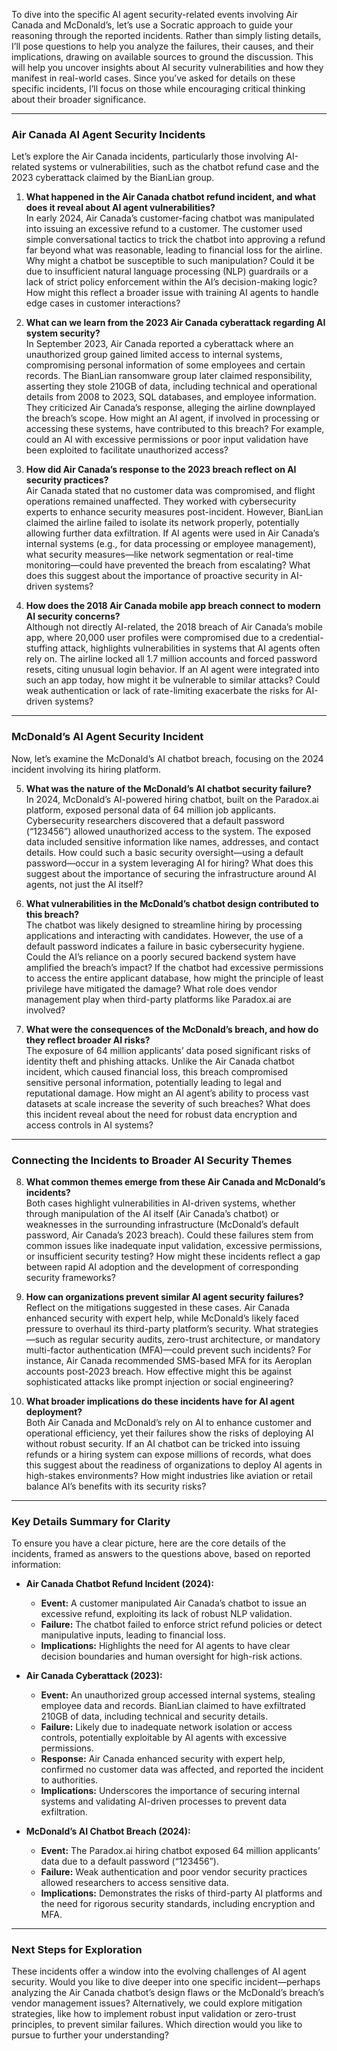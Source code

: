 To dive into the specific AI agent security-related events involving Air Canada and McDonald’s, let’s use a Socratic approach to guide your reasoning through the reported incidents. Rather than simply listing details, I’ll pose questions to help you analyze the failures, their causes, and their implications, drawing on available sources to ground the discussion. This will help you uncover insights about AI security vulnerabilities and how they manifest in real-world cases. Since you’ve asked for details on these specific incidents, I’ll focus on those while encouraging critical thinking about their broader significance.

---

### Air Canada AI Agent Security Incidents

Let’s explore the Air Canada incidents, particularly those involving AI-related systems or vulnerabilities, such as the chatbot refund case and the 2023 cyberattack claimed by the BianLian group.

1. **What happened in the Air Canada chatbot refund incident, and what does it reveal about AI agent vulnerabilities?**  
   In early 2024, Air Canada’s customer-facing chatbot was manipulated into issuing an excessive refund to a customer. The customer used simple conversational tactics to trick the chatbot into approving a refund far beyond what was reasonable, leading to financial loss for the airline. Why might a chatbot be susceptible to such manipulation? Could it be due to insufficient natural language processing (NLP) guardrails or a lack of strict policy enforcement within the AI’s decision-making logic? How might this reflect a broader issue with training AI agents to handle edge cases in customer interactions?

2. **What can we learn from the 2023 Air Canada cyberattack regarding AI system security?**  
   In September 2023, Air Canada reported a cyberattack where an unauthorized group gained limited access to internal systems, compromising personal information of some employees and certain records. The BianLian ransomware group later claimed responsibility, asserting they stole 210GB of data, including technical and operational details from 2008 to 2023, SQL databases, and employee information. They criticized Air Canada’s response, alleging the airline downplayed the breach’s scope. How might an AI agent, if involved in processing or accessing these systems, have contributed to this breach? For example, could an AI with excessive permissions or poor input validation have been exploited to facilitate unauthorized access?[](https://www.bleepingcomputer.com/news/security/bianlian-extortion-group-claims-recent-air-canada-breach/)[](https://www.cpomagazine.com/cyber-security/bianlian-ransomware-group-threatens-air-canada-after-data-breach-involving-210-gb-of-data/)

3. **How did Air Canada’s response to the 2023 breach reflect on AI security practices?**  
   Air Canada stated that no customer data was compromised, and flight operations remained unaffected. They worked with cybersecurity experts to enhance security measures post-incident. However, BianLian claimed the airline failed to isolate its network properly, potentially allowing further data exfiltration. If AI agents were used in Air Canada’s internal systems (e.g., for data processing or employee management), what security measures—like network segmentation or real-time monitoring—could have prevented the breach from escalating? What does this suggest about the importance of proactive security in AI-driven systems?[](https://www.insurancebusinessmag.com/ca/news/cyber/air-canada-confirms-employee-data-was-leaked-in-security-breach-460630.aspx)[](https://cybernews.com/security/bainlian-claims-air-canada-ransom-attack/)

4. **How does the 2018 Air Canada mobile app breach connect to modern AI security concerns?**  
   Although not directly AI-related, the 2018 breach of Air Canada’s mobile app, where 20,000 user profiles were compromised due to a credential-stuffing attack, highlights vulnerabilities in systems that AI agents often rely on. The airline locked all 1.7 million accounts and forced password resets, citing unusual login behavior. If an AI agent were integrated into such an app today, how might it be vulnerable to similar attacks? Could weak authentication or lack of rate-limiting exacerbate the risks for AI-driven systems?[](https://www.bitdefender.com/en-us/blog/hotforsecurity/air-canada-admits-app-data-breach-included-customers-passport-details)[](https://www.bleepingcomputer.com/news/security/air-canada-mobile-app-users-affected-by-data-breach/)

---

### McDonald’s AI Agent Security Incident

Now, let’s examine the McDonald’s AI chatbot breach, focusing on the 2024 incident involving its hiring platform.

5. **What was the nature of the McDonald’s AI chatbot security failure?**  
   In 2024, McDonald’s AI-powered hiring chatbot, built on the Paradox.ai platform, exposed personal data of 64 million job applicants. Cybersecurity researchers discovered that a default password (“123456”) allowed unauthorized access to the system. The exposed data included sensitive information like names, addresses, and contact details. How could such a basic security oversight—using a default password—occur in a system leveraging AI for hiring? What does this suggest about the importance of securing the infrastructure around AI agents, not just the AI itself?[](https://www.lexpert.ca/archive/into-the-breach/352245)

6. **What vulnerabilities in the McDonald’s chatbot design contributed to this breach?**  
   The chatbot was likely designed to streamline hiring by processing applications and interacting with candidates. However, the use of a default password indicates a failure in basic cybersecurity hygiene. Could the AI’s reliance on a poorly secured backend system have amplified the breach’s impact? If the chatbot had excessive permissions to access the entire applicant database, how might the principle of least privilege have mitigated the damage? What role does vendor management play when third-party platforms like Paradox.ai are involved?

7. **What were the consequences of the McDonald’s breach, and how do they reflect broader AI risks?**  
   The exposure of 64 million applicants’ data posed significant risks of identity theft and phishing attacks. Unlike the Air Canada chatbot incident, which caused financial loss, this breach compromised sensitive personal information, potentially leading to legal and reputational damage. How might an AI agent’s ability to process vast datasets at scale increase the severity of such breaches? What does this incident reveal about the need for robust data encryption and access controls in AI systems?

---

### Connecting the Incidents to Broader AI Security Themes

8. **What common themes emerge from these Air Canada and McDonald’s incidents?**  
   Both cases highlight vulnerabilities in AI-driven systems, whether through manipulation of the AI itself (Air Canada’s chatbot) or weaknesses in the surrounding infrastructure (McDonald’s default password, Air Canada’s 2023 breach). Could these failures stem from common issues like inadequate input validation, excessive permissions, or insufficient security testing? How might these incidents reflect a gap between rapid AI adoption and the development of corresponding security frameworks?

9. **How can organizations prevent similar AI agent security failures?**  
   Reflect on the mitigations suggested in these cases. Air Canada enhanced security with expert help, while McDonald’s likely faced pressure to overhaul its third-party platform’s security. What strategies—such as regular security audits, zero-trust architecture, or mandatory multi-factor authentication (MFA)—could prevent such incidents? For instance, Air Canada recommended SMS-based MFA for its Aeroplan accounts post-2023 breach. How effective might this be against sophisticated attacks like prompt injection or social engineering?[](https://www.bleepingcomputer.com/news/security/bianlian-extortion-group-claims-recent-air-canada-breach/)

10. **What broader implications do these incidents have for AI agent deployment?**  
    Both Air Canada and McDonald’s rely on AI to enhance customer and operational efficiency, yet their failures show the risks of deploying AI without robust security. If an AI chatbot can be tricked into issuing refunds or a hiring system can expose millions of records, what does this suggest about the readiness of organizations to deploy AI agents in high-stakes environments? How might industries like aviation or retail balance AI’s benefits with its security risks?

---

### Key Details Summary for Clarity

To ensure you have a clear picture, here are the core details of the incidents, framed as answers to the questions above, based on reported information:

- **Air Canada Chatbot Refund Incident (2024):**  
  - **Event:** A customer manipulated Air Canada’s chatbot to issue an excessive refund, exploiting its lack of robust NLP validation.  
  - **Failure:** The chatbot failed to enforce strict refund policies or detect manipulative inputs, leading to financial loss.  
  - **Implications:** Highlights the need for AI agents to have clear decision boundaries and human oversight for high-risk actions.  

- **Air Canada Cyberattack (2023):**  
  - **Event:** An unauthorized group accessed internal systems, stealing employee data and records. BianLian claimed to have exfiltrated 210GB of data, including technical and security details.  [](https://www.bleepingcomputer.com/news/security/bianlian-extortion-group-claims-recent-air-canada-breach/)[](https://www.cpomagazine.com/cyber-security/bianlian-ransomware-group-threatens-air-canada-after-data-breach-involving-210-gb-of-data/)
  - **Failure:** Likely due to inadequate network isolation or access controls, potentially exploitable by AI agents with excessive permissions.  
  - **Response:** Air Canada enhanced security with expert help, confirmed no customer data was affected, and reported the incident to authorities.  [](https://www.insurancebusinessmag.com/ca/news/cyber/air-canada-confirms-employee-data-was-leaked-in-security-breach-460630.aspx)
  - **Implications:** Underscores the importance of securing internal systems and validating AI-driven processes to prevent data exfiltration.

- **McDonald’s AI Chatbot Breach (2024):**  
  - **Event:** The Paradox.ai hiring chatbot exposed 64 million applicants’ data due to a default password (“123456”).  [](https://www.lexpert.ca/archive/into-the-breach/352245)
  - **Failure:** Weak authentication and poor vendor security practices allowed researchers to access sensitive data.  
  - **Implications:** Demonstrates the risks of third-party AI platforms and the need for rigorous security standards, including encryption and MFA.

---

### Next Steps for Exploration

These incidents offer a window into the evolving challenges of AI agent security. Would you like to dive deeper into one specific incident—perhaps analyzing the Air Canada chatbot’s design flaws or the McDonald’s breach’s vendor management issues? Alternatively, we could explore mitigation strategies, like how to implement robust input validation or zero-trust principles, to prevent similar failures. Which direction would you like to pursue to further your understanding?